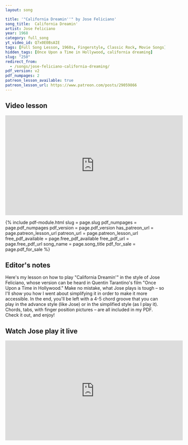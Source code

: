 ```yaml
---
layout: song

title: '"California Dreamin''" by Jose Feliciano'
song_title:  California Dreamin'
artist: Jose Feliciano
year: 1968
category: full_song
yt_video_id: Q7x0E0BsAIE
tags: [Full Song Lesson, 1960s, Fingerstyle, Classic Rock, Movie Songs]
hidden_tags: [Once Upon a Time in Hollywood, california dreaming]
slug: "250"
redirect_from:
  - /songs/jose-feliciano-california-dreaming/
pdf_version: v2
pdf_numpages: 2
patreon_lesson_available: true
patreon_lesson_url: https://www.patreon.com/posts/29059866
---
```


## Video lesson

<iframe width="560" height="315" src="https://www.youtube.com/embed/Q7x0E0BsAIE?showinfo=0" frameborder="0" allowfullscreen></iframe>

<!-- Coming soon... -->

{% include pdf-module.html slug = page.slug pdf_numpages = page.pdf_numpages pdf_version = page.pdf_version has_patreon_url = page.patreon_lesson_url patreon_url = page.patreon_lesson_url free_pdf_available = page.free_pdf_available free_pdf_url = page.free_pdf_url song_name = page.song_title pdf_for_sale = page.pdf_for_sale %}


## Editor's notes

Here's my lesson on how to play "California Dreamin'" in the style of Jose Feliciano, whose version can be heard in Quentin Tarantino's film "Once Upon a Time in Hollywood." Make no mistake, what Jose plays is tough – so I'll show you how I went about simplifying it in order to make it more accessible. In the end, you'll be left with a 4-5 chord groove that you can play in the advance style (like Jose) or in the simplified style (as I play it). Chords, tabs, with finger position pictures – are all included in my PDF. Check it out, and enjoy!

## Watch Jose play it live

<iframe width="560" height="315" src="https://www.youtube.com/embed/FKIrqC2QUvg" frameborder="0" allow="accelerometer; autoplay; encrypted-media; gyroscope; picture-in-picture" allowfullscreen></iframe>
